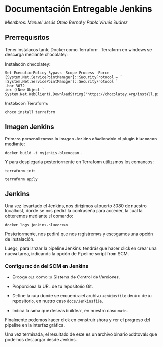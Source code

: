 # Documentación Entregable Jenkins

*Miembros: Manuel Jesús Otero Bernal y Pablo Virués Suárez*

## Prerrequisitos
Tener instalados tanto Docker como Terraform.
Terraform en windows se descarga mediante chocolatey: 

Instalacón chocolatey:
```
Set-ExecutionPolicy Bypass -Scope Process -Force
[System.Net.ServicePointManager]::SecurityProtocol = `
[System.Net.ServicePointManager]::SecurityProtocol `
-bor 3072
iex ((New-Object `
System.Net.WebClient).DownloadString('https://chocolatey.org/install.ps1'))
```
Instalacón Terraform:

```
choco install terraform
```



## Imagen Jenkins
Primero personalizamos la imagen Jenkins añadiendole el plugin blueocean mediante:

```
docker build -t myjenkis-blueocean .
```
Y para desplegarla posteriormente en Terraform utilizamos los comandos:

```
terraform init

terraform apply
```


## Jenkins

Una vez levantado el Jenkins, nos dirigimos al puerto 8080 de nuestro localhost, donde se nos pedirá la contraseña para acceder, la cual la obtenemos mediante el comando:

```
docker logs jenkins-blueocean
```


Posteriormente, nos pedirá que nos registremos y escogamos una opción de instalación.

Luego, para lanzar la pipeline Jenkins, tendrás que hacer click en crear una nueva tarea, indicando la opción de Pipeline script from SCM.
### Configuración del SCM en Jenkins

 
   - Escoge `Git` como tu Sistema de Control de Versiones.

   - Proporciona la URL de tu repositorio Git.

 
   - Define la ruta donde se encuentra el archivo `Jenkinsfile` dentro de tu repositorio, en nustro caso `docs/Jenkinsfile`. 

 
   - Indica la rama que deseas buildear, en nuestro caso `main`.


Finalmente podemos hacer click en construir ahora y ver el progreso del pipeline en la interfaz gráfica.

Una vez terminada, el resultado de este es un archivo binario addtovals que podemos descargar desde Jenkins.
